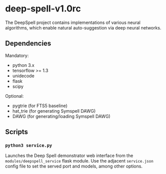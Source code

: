 deep-spell-v1.0rc
=================

The DeepSpell project contains implementations of various neural algorithms,
which enable natural auto-suggestion via deep neural networks.

## Dependencies

Mandatory:
* python 3.x
* tensorflow >= 1.3
* unidecode
* flask
* scipy

Optional:
* pygtrie (for FTS5 baseline)
* hat_trie (for generating Symspell DAWG)
* DAWG (for generating/loading Symspell DAWG)

## Scripts

### `python3 service.py`

Launches the Deep Spell demonstrator web interface from the
`modules/deepspell_service` flask module. Use the adjacent
`service.json` config file to set the served port and models,
among other options.
